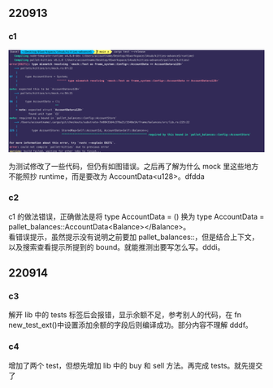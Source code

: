 ## 220913

### c1

![](./img/2022-09-13-14-00-06.png)

为测试修改了一些代码，但仍有如图错误。之后再了解为什么 mock 里这些地方不能照抄 runtime，而是要改为 AccountData\<u128>。dfdda

### c2

c1 的做法错误，正确做法是将 type AccountData = () 换为 type AccountData = pallet_balances::AccountData\<Balance>\</Balance>。  
看错误提示，虽然提示没有说明之前要加 pallet_balances::，但是结合上下文，以及搜索查看提示所提到的 bound。就能推测出要写怎么写。dddi。

## 220914

### c3

解开 lib 中的 tests 标签后会报错，显示余额不足，参考别人的代码，在 fn new_test_ext()中设置添加余额的字段后则编译成功。部分内容不理解 dddf。

### c4

增加了两个 test，但想先增加 lib 中的 buy 和 sell 方法。再完成 tests。就先提交了
